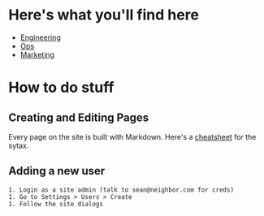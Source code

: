 <!-- TITLE: Neighbor wiki -->
<!-- SUBTITLE: Welcome to the best company on earth -->

# Here's what you'll find here

* [Engineering](https://neighbor-wiki.herokuapp.com/engineering)
* [Ops](https://neighbor-wiki.herokuapp.com/ops)
* [Marketing](https://neighbor-wiki.herokuapp.com/marketing)

# How to do stuff

## Creating and Editing Pages
Every page on the site is built with Markdown.  Here's a [cheatsheet](https://github.com/adam-p/markdown-here/wiki/Markdown-Cheatsheet) for the sytax.

## Adding a new user
	1. Login as a site admin (talk to sean@neighbor.com for creds)
	1. Go to Settings > Users > Create
	1. Follow the site dialogs